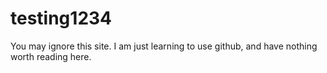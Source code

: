 # testing1234
You may ignore this site.  I am just learning to use github, and have nothing worth reading here.
